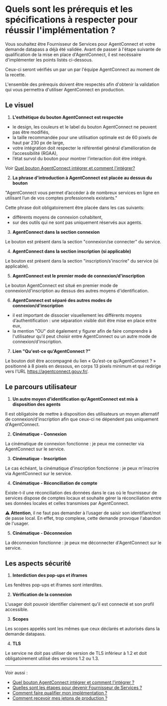 # Quels sont les prérequis et les spécifications à respecter pour réussir  l'implémentation ?

Vous souhaitez être Fournisseur de Services pour AgentConnect et votre demande datapass a déjà été validée.
Avant de passer à l'étape suivante de qualification de la mise en place d'AgentConnect, il est necéssaire d'implémenter les points listés ci-dessous. 

Ceux-ci seront vérifiés un par un par l'équipe AgentConnect au moment de la recette. 

L'ensemble des prérequis doivent être respectés afin d'obtenir la validation qui vous permettra d'utiliser AgentConnect en production.

## Le visuel

1. **L'esthétique du bouton AgentConnect est respectée**

- le design, les couleurs et le label du bouton AgentConnect ne peuvent pas être modifiés,
- la taille recommandée pour une utilisation optimale est de 60 pixels de haut par 230 px de large,
- votre intégration doit respecter le référentiel général d’amélioration de l’accessibilité (RGAA),
- l’état survol du bouton pour montrer l’interaction doit être intégré. 

Voir [Quel bouton AgentConnect intégrer et comment l'intégrer?](../implementation_fca/bouton_fca.md)


2. **La phrase d'introduction à AgentConnect est placée au dessus du bouton**

"AgentConnect vous permet d’accéder à de nombreux services en ligne en utilisant l’un de vos comptes professionnels existants."

Cette phrase doit obligatoirement être placée dans les cas suivants: 

- différents moyens de connexion cohabitent, 
- sur des outils qui ne sont pas uniquement réservés aux agents.

3. **AgentConnect dans la section connexion**

Le bouton est présent dans la section "connexion/se connecter" du service.

4. **AgentConnect dans la section inscription (si applicable)**

Le bouton est présent dans la section "inscription/s'inscrire" du service (si applicable).

5. **AgentConnect est le premier mode de connexion/d'inscription**

Le bouton AgentConnect est situé en premier mode de connexion/d'inscription au dessus des autres moyens
d'identification.

6. **AgentConnect est séparé des autres modes de connexion/d'inscription**

- il est important de dissocier visuellement les différents moyens d’authentification : une séparation visible doit être mise en place entre eux,
- la mention "OU" doit également y figurer afin de faire comprendre à l'utilisateur qu'il peut choisir entre AgentConnect ou un autre mode de connexion/d'inscription.

7. **Lien "Qu'est-ce qu'AgentConnect ?"**

Le bouton doit être accompagné du lien « Qu’est-ce qu’AgentConnect ? » positionné à 8 pixels en dessous, en corps 13 pixels minimum et qui redirige vers l’URL https://agentconnect.gouv.fr/.

## Le parcours utilisateur

1. **Un autre moyen d'identification qu'AgentConnect est mis à disposition des agents**

Il est obligatoire de mettre à disposition des utilisateurs un moyen alternatif de connexion/d'inscription afin que ceux-ci ne dépendent pas uniquement d'AgentConnect.

2. **Cinématique - Connexion**

La cinématique de connexion fonctionne : je peux me connecter via AgentConnect sur le service.

3. **Cinématique - Inscription**

Le cas échéant, la cinématique d'inscription fonctionne : je peux m'inscrire via AgentConnect sur le service.

4. **Cinématique - Réconciliation de compte**

Existe-t-il une réconciliation des données dans le cas où le fournisseur de services dispose de comptes locaux et souhaite gérer la réconciliation entre ses données locales et celles transmises par AgentConnect.

:warning: **Attention**, il ne faut pas demander à l’usager de saisir son identifiant/mot de passe local. En effet, trop complexe, cette demande provoque l'abandon de l'usager.

5. **Cinématique - Déconnexion**

La déconnexion fonctionne : je peux me déconnecter d'AgentConnect sur le service.

## Les aspects sécurité

1. **Interdiction des pop-ups et iframes** 

Les fenêtres pop-ups et iframes sont interdites.

2. **Vérification de la connexion**

L'usager doit pouvoir identifier clairement qu'il est connecté et son profil accessible.

3. **Scopes**

Les scopes appelés sont les mêmes que ceux déclarés et autorisés dans la demande datapass.

4. **TLS**

Le service ne doit pas utiliser de version de TLS inférieur à 1.2 et doit obligatoirement utilisé des versions 1.2 ou 1.3.


---

Voir aussi : 
- [Quel bouton AgentConnect intégrer et comment l'intégrer ?](../implementation_fca/bouton_fca.md)
- [Quelles sont les étapes pour devenir Fournisseur de Services ?](../pilotage_fca/pilotage_fca_etapes.md)
- [Comment faire qualifier mon implémentation ?](../recette_fca/recette.md)
- [Comment recevoir mes jetons de production ?](../recette_fca/recette_cles_prod.md)